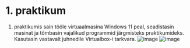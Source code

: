 # 1. praktikum
1. praktikumis sain tööle virtuaalmasina Windows 11 peal, seadistasin masinat ja tõmbasin vajalikud programmid järgmisteks praktikumideks. Kasutasin vastavalt juhnedile Virtualbox-i tarkvara.
![image](https://github.com/Siim0u/ops-steemid/assets/112852891/d7d4b1a0-d13a-4c0a-a5a0-76111b98b76f)
![image](https://github.com/Siim0u/ops-steemid/assets/112852891/88d5c5c2-128b-48f9-9f42-18e678c70dfb)


